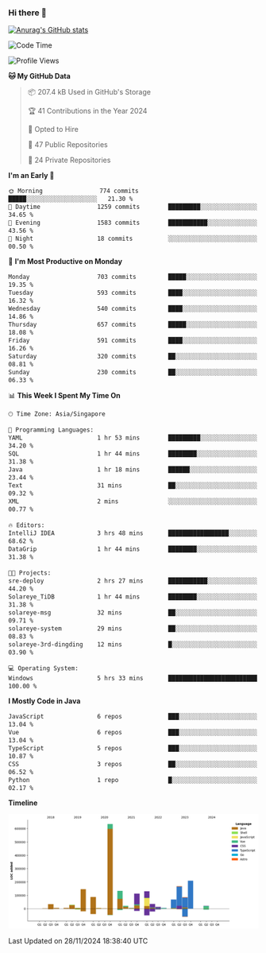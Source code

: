 ### Hi there 👋

[![Anurag's GitHub stats](https://github-readme-stats.vercel.app/api?username=xiumu2017&show_icons=true&theme=radical)](https://github.com/anuraghazra/github-readme-stats)

<!--
**xiumu2017/xiumu2017** is a ✨ _special_ ✨ repository because its `README.md` (this file) appears on your GitHub profile.

Here are some ideas to get you started:

- 🔭 I’m currently working on ...
- 🌱 I’m currently learning ...
- 👯 I’m looking to collaborate on ...
- 🤔 I’m looking for help with ...
- 💬 Ask me about ...
- 📫 How to reach me: ...
- 😄 Pronouns: ...
- ⚡ Fun fact: ...
-->

<!--START_SECTION:waka-->
![Code Time](http://img.shields.io/badge/Code%20Time-2%2C488%20hrs%2040%20mins-blue)

![Profile Views](http://img.shields.io/badge/Profile%20Views-0-blue)

**🐱 My GitHub Data** 

> 📦 207.4 kB Used in GitHub's Storage 
 > 
> 🏆 41 Contributions in the Year 2024
 > 
> 💼 Opted to Hire
 > 
> 📜 47 Public Repositories 
 > 
> 🔑 24 Private Repositories 
 > 
**I'm an Early 🐤** 

```text
🌞 Morning                774 commits         █████░░░░░░░░░░░░░░░░░░░░   21.30 % 
🌆 Daytime                1259 commits        █████████░░░░░░░░░░░░░░░░   34.65 % 
🌃 Evening                1583 commits        ███████████░░░░░░░░░░░░░░   43.56 % 
🌙 Night                  18 commits          ░░░░░░░░░░░░░░░░░░░░░░░░░   00.50 % 
```
📅 **I'm Most Productive on Monday** 

```text
Monday                   703 commits         █████░░░░░░░░░░░░░░░░░░░░   19.35 % 
Tuesday                  593 commits         ████░░░░░░░░░░░░░░░░░░░░░   16.32 % 
Wednesday                540 commits         ████░░░░░░░░░░░░░░░░░░░░░   14.86 % 
Thursday                 657 commits         █████░░░░░░░░░░░░░░░░░░░░   18.08 % 
Friday                   591 commits         ████░░░░░░░░░░░░░░░░░░░░░   16.26 % 
Saturday                 320 commits         ██░░░░░░░░░░░░░░░░░░░░░░░   08.81 % 
Sunday                   230 commits         ██░░░░░░░░░░░░░░░░░░░░░░░   06.33 % 
```


📊 **This Week I Spent My Time On** 

```text
🕑︎ Time Zone: Asia/Singapore

💬 Programming Languages: 
YAML                     1 hr 53 mins        █████████░░░░░░░░░░░░░░░░   34.20 % 
SQL                      1 hr 44 mins        ████████░░░░░░░░░░░░░░░░░   31.38 % 
Java                     1 hr 18 mins        ██████░░░░░░░░░░░░░░░░░░░   23.44 % 
Text                     31 mins             ██░░░░░░░░░░░░░░░░░░░░░░░   09.32 % 
XML                      2 mins              ░░░░░░░░░░░░░░░░░░░░░░░░░   00.77 % 

🔥 Editors: 
IntelliJ IDEA            3 hrs 48 mins       █████████████████░░░░░░░░   68.62 % 
DataGrip                 1 hr 44 mins        ████████░░░░░░░░░░░░░░░░░   31.38 % 

🐱‍💻 Projects: 
sre-deploy               2 hrs 27 mins       ███████████░░░░░░░░░░░░░░   44.20 % 
Solareye_TiDB            1 hr 44 mins        ████████░░░░░░░░░░░░░░░░░   31.38 % 
solareye-msg             32 mins             ██░░░░░░░░░░░░░░░░░░░░░░░   09.71 % 
solareye-system          29 mins             ██░░░░░░░░░░░░░░░░░░░░░░░   08.83 % 
solareye-3rd-dingding    12 mins             █░░░░░░░░░░░░░░░░░░░░░░░░   03.90 % 

💻 Operating System: 
Windows                  5 hrs 33 mins       █████████████████████████   100.00 % 
```

**I Mostly Code in Java** 

```text
JavaScript               6 repos             ███░░░░░░░░░░░░░░░░░░░░░░   13.04 % 
Vue                      6 repos             ███░░░░░░░░░░░░░░░░░░░░░░   13.04 % 
TypeScript               5 repos             ███░░░░░░░░░░░░░░░░░░░░░░   10.87 % 
CSS                      3 repos             ██░░░░░░░░░░░░░░░░░░░░░░░   06.52 % 
Python                   1 repo              █░░░░░░░░░░░░░░░░░░░░░░░░   02.17 % 
```



**Timeline**

![Lines of Code chart](https://raw.githubusercontent.com/xiumu2017/xiumu2017/main/assets/bar_graph.png)


 Last Updated on 28/11/2024 18:38:40 UTC
<!--END_SECTION:waka-->
